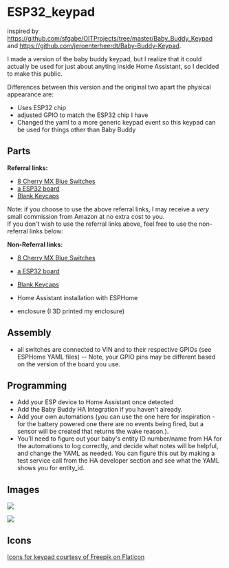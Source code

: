 # ESP32_keypad

inspired by https://github.com/sfgabe/OITProjects/tree/master/Baby_Buddy_Keypad and https://github.com/jeroenterheerdt/Baby-Buddy-Keypad. 

I made a version of the baby buddy keypad, but I realize that it could actually be used for just about anyting inside Home Assistant, so I decided to make this public.

Differences between this version and the original two apart the physical appearance are:
- Uses ESP32 chip
- adjusted GPIO to match the ESP32 chip I have
- Changed the yaml to a more generic keypad event so this keypad can be used for things other than Baby Buddy

## Parts
__Referral links:__
- [8 Cherry MX Blue Switches](https://amzn.to/3YT6VgA)
- [a ESP32 board](https://amzn.to/41l7mCi)
- [Blank Keycaps](https://amzn.to/3SmIaqX)

Note: if you choose to use the above referral links, I may receive a _very_ small commission from Amazon at no extra cost to you.<br>
If you don't wish to use the referral links above, feel free to use the non-referral links below:

__Non-Referral links:__
- [8 Cherry MX Blue Switches](https://www.amazon.com/dp/B07KMXJ4KG)
- [a ESP32 board](https://www.amazon.com/dp/B08DR31G4G)
- [Blank Keycaps](https://www.amazon.com/dp/B01M023NFK)



- Home Assistant installation with ESPHome
- enclosure (I 3D printed my enclosure)


## Assembly
- all switches are connected to VIN and to their respective GPIOs (see ESPHome YAML files)
-- Note, your GPIO pins may be different based on the version of the board you use.

## Programming
- Add your ESP device to Home Assistant once detected
- Add the Baby Buddy HA Integration if you haven't already.
- Add your own automations (you can use the one here for inspiration - for the battery powered one there are no events being fired, but a sensor will be created that returns the wake reason.).
- You'll need to figure out your baby's entity ID number/name from HA for the automations to log correctly, and decide what notes will be helpful, and change the YAML as needed. You can figure this out by making a test service call from the HA developer section and see what the YAML shows you for entity_id.

## Images
![](top.jpg)

![](inside.jpg)

## Icons
[Icons for keypad courtesy of Freepik on Flaticon](https://www.flaticon.com/authors/freepik)
